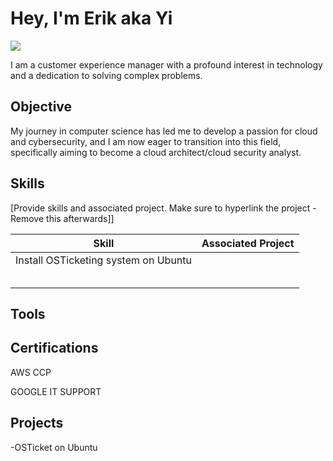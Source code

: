 # Hey, I'm Erik aka Yi
<a href="https://www.linkedin.com/in/erik-c-ba719486/"><img src="https://img.shields.io/badge/-LinkedIn-0072b1?&style=for-the-badge&logo=linkedin&logoColor=white" /></a>

I am a customer experience manager with a profound interest in technology and a dedication to solving complex problems.

## Objective

My journey in computer science has led me to develop a passion for cloud and cybersecurity, and I am now eager to transition into this field, specifically aiming to become a cloud architect/cloud security analyst.

## Skills
[Provide skills and associated project. Make sure to hyperlink the project - Remove this afterwards]]

| Skill                                         | Associated Project         |
|-----------------------------------------------|----------------------------|
| Install OSTicketing system on Ubuntu    |                                  |
|  | |
|  | |
|    | |
|    | |
|  | |

## Tools


## Certifications

AWS CCP

GOOGLE IT SUPPORT

## Projects
-OSTicket on Ubuntu
